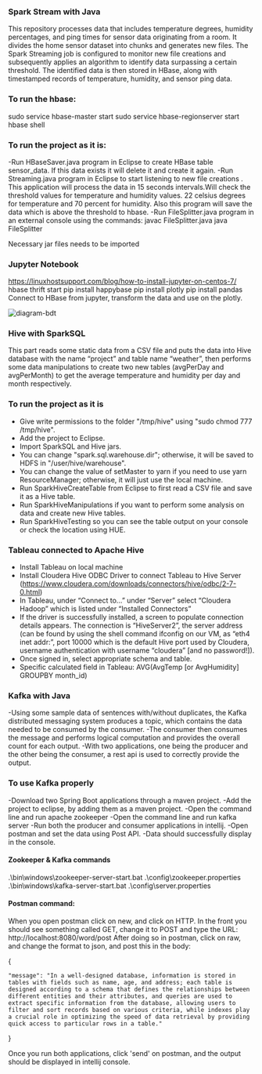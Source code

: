 ### Spark Stream with Java
This repository processes data that includes temperature degrees,
humidity percentages, and ping times for sensor data originating from a room.
It divides the home sensor dataset into chunks and generates new files.
The Spark Streaming job is configured to monitor new file creations and subsequently applies an algorithm to identify
data surpassing a certain threshold.
The identified data is then stored in HBase, along with timestamped records of temperature, humidity, and sensor ping data.

### To run the hbase:
sudo service hbase-master start
sudo service hbase-regionserver start
hbase shell

### To run the project as it is:
-Run HBaseSaver.java program in Eclipse to create HBase table sensor_data. If this data exists it will delete it and create it again.
-Run Streaming.java program in Eclipse to start listening to new file creations . This application will process the data in 15 seconds intervals.Will check the threshold values for temperature and humidity values. 22 celsius degrees for temperature and 70 percent for humidity. Also this program will save the data which is above the threshold to hbase.
-Run FileSplitter.java program in an external console using the commands:
javac FileSplitter.java
java FileSplitter

Necessary jar files needs to be imported

### Jupyter Notebook
https://linuxhostsupport.com/blog/how-to-install-jupyter-on-centos-7/
hbase thrift start
pip install happybase
pip install plotly
pip install pandas
Connect to HBase from jupyter, transform the data and use on the plotly.

![diagram-bdt](https://github.com/utkuaysev/SparkSensorStreaming/assets/33395066/1463ed93-6bfe-4947-aed8-79fcd9e8d6bc)

### Hive with SparkSQL
This part reads some static data from a CSV file and puts the data into Hive database with the name “project” and table name “weather”, then performs some data manipulations to create two new tables (avgPerDay and avgPerMonth) to get the average temperature and humidity per day and month respectively.

### To run the project as it is
- Give write permissions to the folder "/tmp/hive" using "sudo chmod 777 /tmp/hive".
- Add the project to Eclipse.
- Import SparkSQL and Hive jars.
- You can change "spark.sql.warehouse.dir"; otherwise, it will be saved to HDFS in "/user/hive/warehouse".
- You can change the value of setMaster to yarn if you need to use yarn ResourceManager; otherwise, it will just use the local machine.
- Run SparkHiveCreateTable from Eclipse to first read a CSV file and save it as a Hive table.
- Run SparkHiveManipulations if you want to perform some analysis on data and create new Hive tables.
- Run SparkHiveTesting so you can see the table output on your console or check the location using HUE.

### Tableau connected to Apache Hive
- Install Tableau on local machine
- Install Cloudera Hive ODBC Driver to connect Tableau to Hive Server (https://www.cloudera.com/downloads/connectors/hive/odbc/2-7-0.html)
- In Tableau, under “Connect to…” under “Server” select “Cloudera Hadoop” which is listed under “Installed Connectors”
- If the driver is successfully installed, a screen to populate connection details appears. The connection is “HiveServer2”, the server address (can be found by using the shell command ifconfig on our VM, as “eth4 inet addr:”, port 10000 which is the default Hive port used by Cloudera, username authentication with username “cloudera” [and no password!]). 
- Once signed in, select appropriate schema and table. 
- Specific calculated field in Tableau: AVG(AvgTemp [or AvgHumidity] GROUPBY month_id)

### Kafka with Java
-Using some sample data of sentences with/without duplicates, the Kafka distributed messaging system produces a topic, which contains the data needed to be consumed by the consumer. 
-The consumer then consumes the message and performs logical computation and provides the overall count for each output.
-With two applications, one being the producer and the other being the consumer, a rest api is used to correctly provide the output.

### To use Kafka properly
-Download two Spring Boot applications through a maven project.
-Add the project to eclipse, by adding them as a maven project.
-Open the command line and run apache zookeeper
-Open the command line and run kafka server
-Run both the producer and consumer applications in intellij.
-Open postman and set the data using Post API.
-Data should successfully display in the console.

#### Zookeeper & Kafka commands
.\bin\windows\zookeeper-server-start.bat .\config\zookeeper.properties
.\bin\windows\kafka-server-start.bat .\config\server.properties


#### Postman command: 
When you open postman click on new, and click on HTTP.
In the front you should see something called GET, change it to POST and type the URL: http://localhost:8080/word/post
After doing so in postman, click on raw, and change the format to json, and post this in the body:

{

    "message": "In a well-designed database, information is stored in tables with fields such as name, age, and address; each table is designed according to a schema that defines the relationships between different entities and their attributes, and queries are used to extract specific information from the database, allowing users to filter and sort records based on various criteria, while indexes play a crucial role in optimizing the speed of data retrieval by providing quick access to particular rows in a table."
}

Once you run both applications, click 'send' on postman, and the output should be displayed in intellij console.

